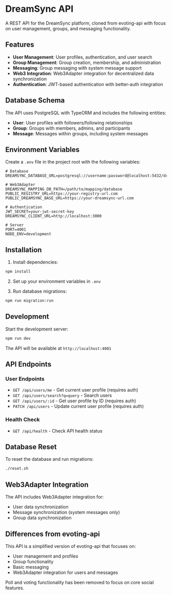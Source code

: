 # DreamSync API

A REST API for the DreamSync platform, cloned from evoting-api with focus on user management, groups, and messaging functionality.

## Features

- **User Management**: User profiles, authentication, and user search
- **Group Management**: Group creation, membership, and administration
- **Messaging**: Group messaging with system message support
- **Web3 Integration**: Web3Adapter integration for decentralized data synchronization
- **Authentication**: JWT-based authentication with better-auth integration

## Database Schema

The API uses PostgreSQL with TypeORM and includes the following entities:

- **User**: User profiles with followers/following relationships
- **Group**: Groups with members, admins, and participants
- **Message**: Messages within groups, including system messages

## Environment Variables

Create a `.env` file in the project root with the following variables:

```env
# Database
DREAMSYNC_DATABASE_URL=postgresql://username:password@localhost:5432/dreamsync_db

# Web3Adapter
DREAMSYNC_MAPPING_DB_PATH=/path/to/mapping/database
PUBLIC_REGISTRY_URL=https://your-registry-url.com
PUBLIC_DREAMSYNC_BASE_URL=https://your-dreamsync-url.com

# Authentication
JWT_SECRET=your-jwt-secret-key
DREAMSYNC_CLIENT_URL=http://localhost:3000

# Server
PORT=4001
NODE_ENV=development
```

## Installation

1. Install dependencies:

```bash
npm install
```

2. Set up your environment variables in `.env`

3. Run database migrations:

```bash
npm run migration:run
```

## Development

Start the development server:

```bash
npm run dev
```

The API will be available at `http://localhost:4001`

## API Endpoints

### User Endpoints

- `GET /api/users/me` - Get current user profile (requires auth)
- `GET /api/users/search?q=query` - Search users
- `GET /api/users/:id` - Get user profile by ID (requires auth)
- `PATCH /api/users` - Update current user profile (requires auth)

### Health Check

- `GET /api/health` - Check API health status

## Database Reset

To reset the database and run migrations:

```bash
./reset.sh
```

## Web3Adapter Integration

The API includes Web3Adapter integration for:

- User data synchronization
- Message synchronization (system messages only)
- Group data synchronization

## Differences from evoting-api

This API is a simplified version of evoting-api that focuses on:

- User management and profiles
- Group functionality
- Basic messaging
- Web3Adapter integration for users and messages

Poll and voting functionality has been removed to focus on core social features.
